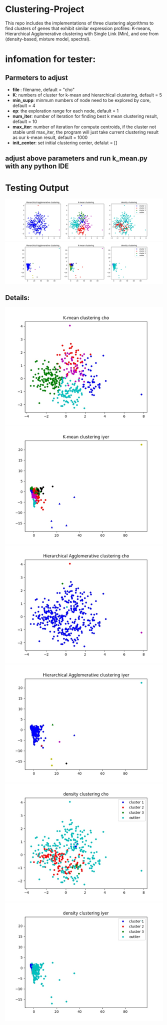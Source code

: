 # Clustering-Project
This repo includes the implementations of three clustering algorithms to find clusters of genes that exhibit similar expression profiles: K-means, Hierarchical Agglomerative clustering with Single Link (Min), and one from (density-based, mixture model, spectral).

# infomation for tester:
<h2>Parmeters to adjust</h2>
<ul>
  <li> <b>file </b>: filename, default = "cho" </li>
  <li><b>K</b>: numbers of cluster for k-mean and hierarchical clustering, default = 5 </li>
  <li><b>min_supp</b>: minmum numbers of node need to be explored by core, default = 4
 </li>
  <li><b>ep</b>: the exploration range for each node, default = 1
 </li>
  <li><b>num_iter</b>: number of iteration for finding best k mean clustering result, default = 10
 </li>
  <li><b>max_iter</b>: number of iteration for compute centroids, if the cluster not stable until max_iter, the program will just take current clustering result as our k-mean result, default = 1000
 </li>
  <li><b>init_center</b>: set initial clustering center, defalut = []</li></ul>
  
<h2> adjust above parameters and run k_mean.py with any python IDE </h2>

# Testing Output

![alt text](https://github.com/xuanyudo/Clustering-Project/blob/master/Report/all_threecho.jpg)
![alt text](https://github.com/xuanyudo/Clustering-Project/blob/master/Report/all_threeiyer.jpg)

<h2> <b>Details:</b> </h2>

![alt text](https://github.com/xuanyudo/Clustering-Project/blob/master/Report/k_meancho.jpg)
![alt text](https://github.com/xuanyudo/Clustering-Project/blob/master/Report/k_meaniyer.jpg)
![alt text](https://github.com/xuanyudo/Clustering-Project/blob/master/Report/hiercho.jpg)
![alt text](https://github.com/xuanyudo/Clustering-Project/blob/master/Report/hieriyer.jpg)
![alt text](https://github.com/xuanyudo/Clustering-Project/blob/master/Report/densitycho.jpg)
![alt text](https://github.com/xuanyudo/Clustering-Project/blob/master/Report/densityiyer.jpg)
